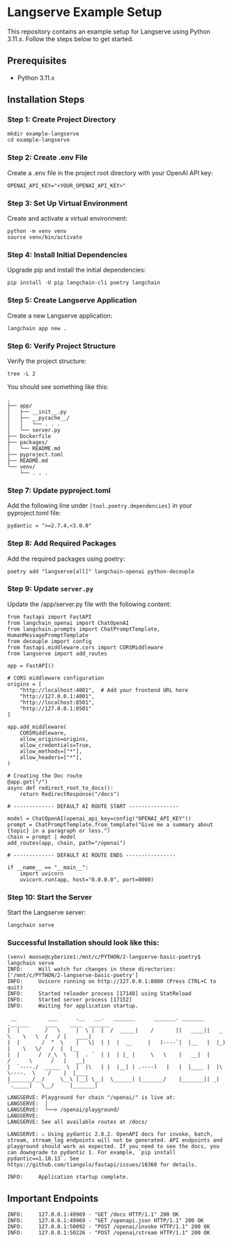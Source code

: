 # Langserve Example Setup

This repository contains an example setup for Langserve using Python 3.11.x. Follow the steps below to get started.

## Prerequisites

- Python 3.11.x

## Installation Steps

### Step 1: Create Project Directory

```
mkdir example-langserve
cd example-langserve
```

### Step 2: Create .env File

Create a .env file in the project root directory with your OpenAI API key:

`OPENAI_API_KEY="<YOUR_OPENAI_API_KEY>"`

### Step 3: Set Up Virtual Environment

Create and activate a virtual environment:

```
python -m venv venv
source venv/bin/activate

```

### Step 4: Install Initial Dependencies

Upgrade pip and install the initial dependencies:

`pip install -U pip langchain-cli poetry langchain`

### Step 5: Create Langserve Application

Create a new Langserve application:

`langchain app new . `

### Step 6: Verify Project Structure

Verify the project structure:

`tree -L 2`

You should see something like this:

```
.
├── app/
│   ├── __init__.py
│   ├── __pycache__/
│   │   └── . . .
│   └── server.py
├── Dockerfile
├── packages/
│   └── README.md
├── pyproject.toml
├── README.md
└── venv/
    └── . . .
```

### Step 7: Update pyproject.toml

Add the following line under `[tool.poetry.dependencies]` in your pyproject.toml file:

`pydantic = ">=2.7.4,<3.0.0"`

### Step 8: Add Required Packages

Add the required packages using poetry:

`poetry add "langserve[all]" langchain-openai python-decouple`

### Step 9: Update `server.py`

Update the /app/server.py file with the following content:

```
from fastapi import FastAPI
from langchain_openai import ChatOpenAI
from langchain.prompts import ChatPromptTemplate, HumanMessagePromptTemplate
from decouple import config
from fastapi.middleware.cors import CORSMiddleware
from langserve import add_routes

app = FastAPI()

# CORS middleware configuration
origins = [
    "http://localhost:4001",  # Add your frontend URL here
    "http://127.0.0.1:4001",
    "http://localhost:8501",
    "http://127.0.0.1:8501"
]

app.add_middleware(
    CORSMiddleware,
    allow_origins=origins,
    allow_credentials=True,
    allow_methods=["*"],
    allow_headers=["*"],
)

# Creating the Doc route
@app.get("/")
async def redirect_root_to_docs():
    return RedirectResponse("/docs")

# ------------- DEFAULT AI ROUTE START ----------------

model = ChatOpenAI(openai_api_key=config("OPENAI_API_KEY"))
prompt = ChatPromptTemplate.from_template("Give me a summary about {topic} in a paragraph or less.")
chain = prompt | model
add_routes(app, chain, path="/openai")

# ------------- DEFAULT AI ROUTE ENDS ----------------

if __name__ == "__main__":
    import uvicorn
    uvicorn.run(app, host="0.0.0.0", port=8000)

```

### Step 10: Start the Server

Start the Langserve server:

`langchain serve`

### Successful Installation should look like this:

```
(venv) moose@cyberize1:/mnt/c/PYTHON/2-langserve-basic-poetry$ langchain serve
INFO:     Will watch for changes in these directories: ['/mnt/c/PYTHON/2-langserve-basic-poetry']
INFO:     Uvicorn running on http://127.0.0.1:8000 (Press CTRL+C to quit)
INFO:     Started reloader process [17148] using StatReload
INFO:     Started server process [17152]
INFO:     Waiting for application startup.

 __          ___      .__   __.   _______      _______. _______ .______     ____    ____  _______
|  |        /   \     |  \ |  |  /  _____|    /       ||   ____||   _  \    \   \  /   / |   ____|
|  |       /  ^  \    |   \|  | |  |  __     |   (----`|  |__   |  |_)  |    \   \/   /  |  |__
|  |      /  /_\  \   |  . `  | |  | |_ |     \   \    |   __|  |      /      \      /   |   __|
|  `----./  _____  \  |  |\   | |  |__| | .----)   |   |  |____ |  |\  \----.  \    /    |  |____
|_______/__/     \__\ |__| \__|  \______| |_______/    |_______|| _| `._____|   \__/     |_______|

LANGSERVE: Playground for chain "/openai/" is live at:
LANGSERVE:  │
LANGSERVE:  └──> /openai/playground/
LANGSERVE:
LANGSERVE: See all available routes at /docs/

LANGSERVE: ⚠️ Using pydantic 2.8.2. OpenAPI docs for invoke, batch, stream, stream_log endpoints will not be generated. API endpoints and playground should work as expected. If you need to see the docs, you can downgrade to pydantic 1. For example, `pip install pydantic==1.10.13`. See https://github.com/tiangolo/fastapi/issues/10360 for details.

INFO:     Application startup complete.
```

## Important Endpoints

```
INFO:     127.0.0.1:49969 - "GET /docs HTTP/1.1" 200 OK
INFO:     127.0.0.1:49969 - "GET /openapi.json HTTP/1.1" 200 OK
INFO:     127.0.0.1:50092 - "POST /openai/invoke HTTP/1.1" 200 OK
INFO:     127.0.0.1:50226 - "POST /openai/stream HTTP/1.1" 200 OK
```
